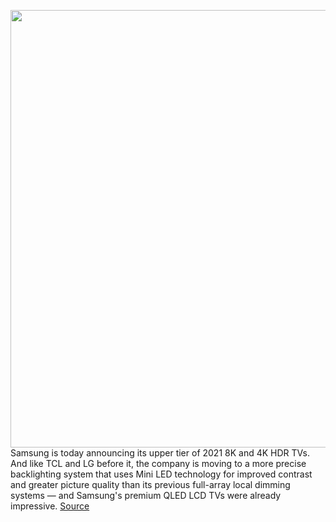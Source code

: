 <img src='https://cdn.vox-cdn.com/thumbor/9AVMVRCcvibQ2beakDT5mvxcXwk=/0x0:2040x1360/1200x800/filters:focal(877x515:1203x841)/cdn.vox-cdn.com/uploads/chorus_image/image/68627899/DSCF2812.0.jpg' width='700px' /><br/>
Samsung is today announcing its upper tier of 2021 8K and 4K HDR TVs. And like TCL and LG before it, the company is moving to a more precise backlighting system that uses Mini LED technology for improved contrast and greater picture quality than its previous full-array local dimming systems — and Samsung's premium QLED LCD TVs were already impressive.
<a href='https://www.theverge.com/2021/1/6/22215172/samsung-neo-qled-4k-8k-tv-announced-specs-ces-2021'> Source <a/>